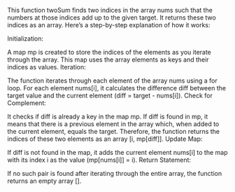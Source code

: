 This function twoSum finds two indices in the array nums such that the numbers at those indices add up to the given target. It returns these two indices as an array. Here’s a step-by-step explanation of how it works:

Initialization:

A map mp is created to store the indices of the elements as you iterate through the array. This map uses the array elements as keys and their indices as values.
Iteration:

The function iterates through each element of the array nums using a for loop.
For each element nums[i], it calculates the difference diff between the target value and the current element (diff = target - nums[i]).
Check for Complement:

It checks if diff is already a key in the map mp. If diff is found in mp, it means that there is a previous element in the array which, when added to the current element, equals the target. Therefore, the function returns the indices of these two elements as an array [i, mp[diff]].
Update Map:

If diff is not found in the map, it adds the current element nums[i] to the map with its index i as the value (mp[nums[i]] = i).
Return Statement:

If no such pair is found after iterating through the entire array, the function returns an empty array [].
